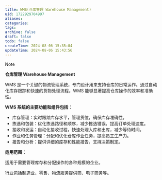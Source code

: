 ```yaml
---
title: WMS(仓库管理 Warehouse Management)
uid: 1722929704997
aliases: 
categories: 
tags: 
archive: false
draft: false
todo: false
createTime: 2024-08-06 15:35:04
updateTime: 2024-08-06 15:43:56
---
```


> [!NOTE]
> **仓库管理 Warehouse Management**
>
> WMS 是一个关键的物流管理系统，专门设计用来支持仓库的日常运作。通过自动化库存跟踪和快速的货物处理流程，WMS 能够显著提高仓库操作的效率和准确性。

**WMS 系统的主要功能和组件包括：**

- 库存管理：实时跟踪库存水平，管理货位，确保库存准确性。
- 拣选和包装：优化拣选路径和顺序，减少拣选错误，提高订单处理速度。
- 接收和发运：自动化接收过程，快速处理入库和出库，减少等待时间。
- 作业和任务管理：分配和优化仓库作业任务，提高员工生产力。
- 报告和分析：提供详细的库存和性能报告，支持决策制定。

**适用范围：**

适用于需要管理库存和分配操作的各种规模的企业。

行业包括制造业、零售、物流服务提供商、电子商务等。
